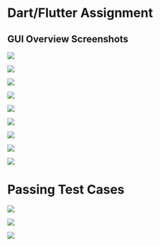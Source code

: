 
# Dart/Flutter Assignment

## GUI Overview Screenshots

![](1.png)

![](2.png)

![](3.png)

![](4.png)

![](5.png)

![](6.png)

![](7.png)

![](8.png)

![](9.png)

# Passing Test Cases

![](passing_test_1.png)

![](passing_test_2.png)

![](passing_tests.png)
